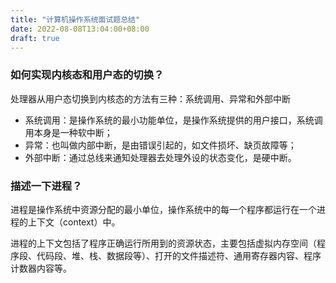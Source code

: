 ```yaml
---
title: "计算机操作系统面试题总结"
date: 2022-08-08T13:04:00+08:00
draft: true
---
```


### 如何实现内核态和用户态的切换？

处理器从用户态切换到内核态的方法有三种：系统调用、异常和外部中断

- 系统调用：是操作系统的最小功能单位，是操作系统提供的用户接口，系统调用本身是一种软中断；
- 异常：也叫做内部中断，是由错误引起的，如文件损坏、缺页故障等；
- 外部中断：通过总线来通知处理器去处理外设的状态变化，是硬中断。

### 描述一下进程？

进程是操作系统中资源分配的最小单位，操作系统中的每一个程序都运行在一个进程的上下文（context）中。

进程的上下文包括了程序正确运行所用到的资源状态，主要包括虚拟内存空间（程序段、代码段、堆、栈、数据段等）、打开的文件描述符、通用寄存器内容、程序计数器内容等。

